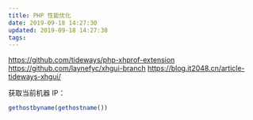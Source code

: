 ```yaml
---
title: PHP 性能优化
date: 2019-09-18 14:27:30
updated: 2019-09-18 14:27:30
tags:
---
```


https://github.com/tideways/php-xhprof-extension
https://github.com/laynefyc/xhgui-branch
https://blog.it2048.cn/article-tideways-xhgui/

获取当前机器 IP：  

```php
gethostbyname(gethostname())
```